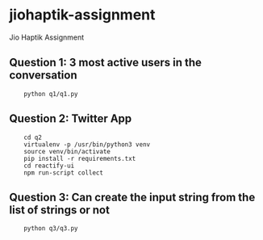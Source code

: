 # jiohaptik-assignment
Jio Haptik Assignment

## Question 1: 3 most active users in the conversation

```
    python q1/q1.py
```

## Question 2: Twitter App

```
    cd q2
    virtualenv -p /usr/bin/python3 venv
    source venv/bin/activate
    pip install -r requirements.txt
    cd reactify-ui
    npm run-script collect
```

## Question 3: Can create the input string from the list of strings or not

```
    python q3/q3.py
```